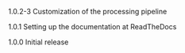 1.0.2-3 Customization of the processing pipeline

1.0.1 Setting up the documentation at ReadTheDocs

1.0.0 Initial release